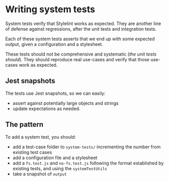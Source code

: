 # Writing system tests

System tests verify that Stylelint works as expected. They are another line of defense against regressions, after the unit tests and integration tests.

Each of these system tests asserts that we end up with some expected output, given a configuration and a stylesheet.

These tests should not be comprehensive and systematic (_the unit tests should_). They should reproduce real use-cases and verify that those use-cases work as expected.

## Jest snapshots

The tests use Jest snapshots, so we can easily:

- assert against potentially large objects and strings
- update expectations as needed.

## The pattern

To add a system test, you should:

- add a test-case folder to `system-tests/` incrementing the number from existing test cases
- add a configuration file and a stylesheet
- add a `fs.test.js` and `no-fs.test.js` following the format established by existing tests, and using the `systemTestUtils`
- take a snapshot of `output`

